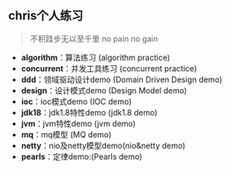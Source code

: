 chris个人练习 
----------------------
> 不积跬步无以至千里 no pain no gain

- __algorithm__：算法练习 (algorithm practice)
- __concurrent__：并发工具练习 (concurrent practice)
- __ddd__：领域驱动设计demo (Domain Driven Design demo)
- __design__：设计模式demo (Design Model demo)
- __ioc__：ioc模式demo (IOC demo)
- __jdk18__：jdk1.8特性demo (jdk1.8 demo)
- __jvm__：jvm特性demo (jvm demo)
- __mq__：mq模型 (MQ demo)
- __netty__：nio及netty模型demo(nio&netty demo)
- __pearls__：定律demo:(Pearls demo)
